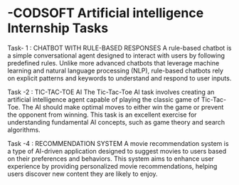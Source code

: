 # -CODSOFT  Artificial intelligence Internship Tasks

Task- 1 : CHATBOT WITH RULE-BASED RESPONSES
  A rule-based chatbot is a simple conversational agent designed to interact with users by following predefined rules. Unlike more advanced chatbots that leverage machine learning and natural language processing (NLP), rule-based chatbots rely on explicit patterns and keywords to understand and respond to user inputs.

Task -2 :  TIC-TAC-TOE AI 
  The Tic-Tac-Toe AI task involves creating an artificial intelligence agent capable of playing the classic game of Tic-Tac-Toe. The AI should make optimal moves to either win the game or prevent the opponent from winning. This task is an excellent exercise for understanding fundamental AI concepts, such as game theory and search algorithms.

Task -4 :  RECOMMENDATION SYSTEM
  A movie recommendation system is a type of AI-driven application designed to suggest movies to users based on their preferences and behaviors. This system aims to enhance user experience by providing personalized movie recommendations, helping users discover new content they are likely to enjoy.

  
  
  

